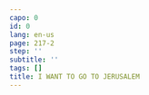 ```yaml
---
capo: 0
id: 0
lang: en-us
page: 217-2
step: ''
subtitle: ''
tags: []
title: I WANT TO GO TO JERUSALEM
---
```

